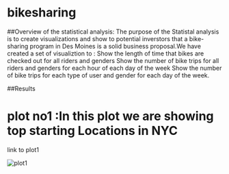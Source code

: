 # bikesharing

##Overview of the statistical analysis:
The purpose of the Statistal analysis is to create visualizations and show to potential inverstors that a bike-sharing program in Des Moines is a solid business proposal.We have created a set of visualiztion to :
Show the length of time that bikes are checked out for all riders and genders
Show the number of bike trips for all riders and genders for each hour of each day of the week
Show the number of bike trips for each type of user and gender for each day of the week.

##Results

# plot no1 :In this plot we are showing top starting Locations in NYC
link to plot1

![plot1](https://user-images.githubusercontent.com/100485119/171497105-bca6d6c7-dce8-460b-a238-f2c74e4c0dca.png)
